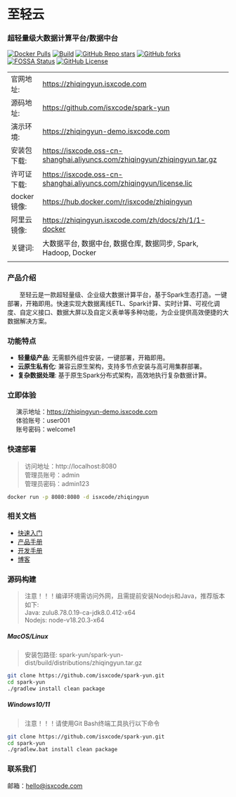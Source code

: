 # 至轻云

### 超轻量级大数据计算平台/数据中台

[![Docker Pulls](https://img.shields.io/docker/pulls/isxcode/zhiqingyun)](https://hub.docker.com/r/isxcode/zhiqingyun)
[![Build](https://github.com/isxcode/spark-yun/actions/workflows/build.yml/badge.svg?branch=main)](https://github.com/isxcode/spark-yun/actions/workflows/build.yml)
[![GitHub Repo stars](https://img.shields.io/github/stars/isxcode/spark-yun)](https://github.com/isxcode/spark-yun)
[![GitHub forks](https://img.shields.io/github/forks/isxcode/spark-yun)](https://github.com/isxcode/spark-yun/fork)
[![FOSSA Status](https://app.fossa.com/api/projects/git%2Bgithub.com%2Fisxcode%2Fspark-yun.svg?type=shield&issueType=license)](https://app.fossa.com/projects/git%2Bgithub.com%2Fisxcode%2Fspark-yun?ref=badge_shield&issueType=license)
[![GitHub License](https://img.shields.io/github/license/isxcode/spark-yun)](https://github.com/isxcode/spark-yun/blob/main/LICENSE)

|           |                                                                           |
|-----------|---------------------------------------------------------------------------|
| 官网地址:     | https://zhiqingyun.isxcode.com                                            |
| 源码地址:     | https://github.com/isxcode/spark-yun                                      |
| 演示环境:     | https://zhiqingyun-demo.isxcode.com                                       |
| 安装包下载:    | https://isxcode.oss-cn-shanghai.aliyuncs.com/zhiqingyun/zhiqingyun.tar.gz |
| 许可证下载:    | https://isxcode.oss-cn-shanghai.aliyuncs.com/zhiqingyun/license.lic       |
| docker镜像: | https://hub.docker.com/r/isxcode/zhiqingyun                               |
| 阿里云镜像:    | https://zhiqingyun.isxcode.com/zh/docs/zh/1/1-docker                      |
| 关键词:      | 大数据平台, 数据中台,  数据仓库, 数据同步, Spark, Hadoop, Docker                           |
|           |                                                                           |

### 产品介绍

&nbsp;&nbsp;&nbsp;&nbsp;&nbsp;&nbsp;&nbsp;至轻云是一款超轻量级、企业级大数据计算平台，基于Spark生态打造。一键部署，开箱即用。快速实现大数据离线ETL、Spark计算、实时计算、可视化调度、自定义接口、数据大屏以及自定义表单等多种功能，为企业提供高效便捷的大数据解决方案。

### 功能特点

- **轻量级产品**: 无需额外组件安装，一键部署，开箱即用。
- **云原生私有化**: 兼容云原生架构，支持多节点安装与高可用集群部署。
- **复杂数据处理**: 基于原生Spark分布式架构，高效地执行复杂数据计算。

### 立即体验

&nbsp;&nbsp;&nbsp;&nbsp;&nbsp;演示地址：https://zhiqingyun-demo.isxcode.com </br>
&nbsp;&nbsp;&nbsp;&nbsp;&nbsp;体验账号：user001 </br>
&nbsp;&nbsp;&nbsp;&nbsp;&nbsp;账号密码：welcome1

### 快速部署

> 访问地址：http://localhost:8080 <br/>
> 管理员账号：admin <br/>
> 管理员密码：admin123

```bash
docker run -p 8080:8080 -d isxcode/zhiqingyun
```

### 相关文档

- [快速入门](https://zhiqingyun.isxcode.com/zh/docs/zh/1/0)
- [产品手册](https://zhiqingyun.isxcode.com/zh/docs/zh/2/0)
- [开发手册](https://zhiqingyun.isxcode.com/zh/docs/zh/6/1)
- [博客](https://ispong.isxcode.com/tags/spark/)

### 源码构建

> 注意！！！编译环境需访问外网，且需提前安装Nodejs和Java，推荐版本如下: </br>
> Java: zulu8.78.0.19-ca-jdk8.0.412-x64 </br>
> Nodejs: node-v18.20.3-x64

##### MacOS/Linux

> 安装包路径: spark-yun/spark-yun-dist/build/distributions/zhiqingyun.tar.gz

```bash
git clone https://github.com/isxcode/spark-yun.git
cd spark-yun
./gradlew install clean package
```

##### Windows10/11

> 注意！！！请使用Git Bash终端工具执行以下命令

```bash
git clone https://github.com/isxcode/spark-yun.git
cd spark-yun
./gradlew.bat install clean package
```

### 联系我们

邮箱：hello@isxcode.com
